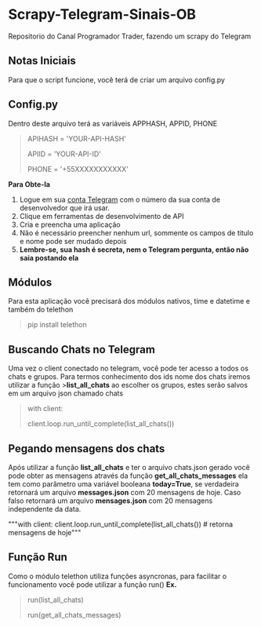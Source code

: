 # Scrapy-Telegram-Sinais-OB
Repositorio do Canal Programador Trader, fazendo um scrapy do Telegram

## Notas Iniciais
Para que o script funcione, você terá de criar um arquivo config.py

## Config.py
Dentro deste arquivo terá as variáveis APPHASH, APPID, PHONE
>APIHASH = 'YOUR-API-HASH'
>
>APIID = 'YOUR-API-ID'
>
>PHONE = '+55XXXXXXXXXXX'

**Para Obte-la**

1. Logue em sua [conta Telegram](https://my.telegram.org/auth) com o número da sua conta de desenvolvedor que irá usar.
2. Clique em ferramentas de desenvolvimento de API
3. Cria e preencha uma aplicação
4. Não é necessário preencher nenhum url, sommente os campos de titulo e nome pode ser mudado depois
5. **Lembre-se, sua hash é secreta, nem o Telegram pergunta, então não saia postando ela**

## Módulos
Para esta aplicação você precisará dos módulos nativos, time e datetime e também do telethon
>pip install telethon

## Buscando Chats no Telegram
Uma vez o client conectado no telegram, você pode ter acesso a todos os chats e grupos.
Para termos conhecimento dos ids nome dos chats iremos utilizar a função >**list_all_chats**
ao escolher os grupos, estes serão salvos em um arquivo json chamado chats

>with client:
>
>   client.loop.run_until_complete(list_all_chats())

## Pegando mensagens dos chats
Após utilizar a função **list_all_chats** e ter o arquivo chats.json gerado você pode obter as mensagens através da função
**get_all_chats_messages** ela tem como parâmetro uma variável booleana **today=True**, se verdadeira retornará um arquivo **messages.json** com 20 mensagens de hoje.
Caso falso retornará um arquivo **mensages.json** com 20 mensagens independente da data.

"""with client:
    client.loop.run_until_complete(list_all_chats()) # retorna mensagens de hoje"""

## Função Run
Como o módulo telethon utiliza funções asyncronas, para facilitar o funcionamento você pode utilizar a função run()
**Ex.**
>run(list_all_chats)
>
>run(get_all_chats_messages)

